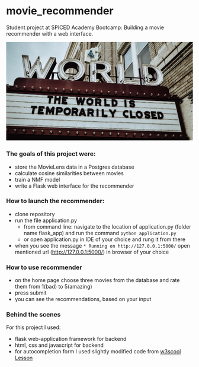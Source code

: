 # movie_recommender
Student project at SPICED Academy Bootcamp: Building a movie recommender with a web interface.

![Berlin cinema](https://github.com/asyaparfenova/movie_recommender/blob/main/images/photo-1585331505473-7586f9cb0854.png?raw=true "Photo Credit: @edwinhooper|unsplash.com")

### The goals of this project were:
- store the MovieLens data in a Postgres database
- calculate cosine similarities between movies
- train a NMF model
- write a Flask web interface for the recommender

### How to launch the recommender:
- clone repository
- run the file application.py
  - from command line: navigate to the location of application.py (folder name flask_app) and run the command ```python application.py```
  - or open application.py in IDE of your choice and rung it from there
- when you see the message ```* Running on http://127.0.0.1:5000/``` open mentioned url (http://127.0.0.1:5000/) in browser of your choice

### How to use recommender
- on the home page choose three movies from the database and rate them from 1(bad) to 5(amazing)
- press submit
- you can see the recommendations, based on your input

### Behind the scenes
For this project I used:
- flask web-application framework for backend
- html, css and javascript for backend
- for autocompletion form I used slightly modified code from [w3scool Lesson](https://www.w3schools.com/howto/howto_js_autocomplete.asp?fbclid=IwAR1FcWSdj9JA7dfCT6pJFAN05ZKD__FJZos3aL5KV6X-jDDE-l_b8k-Wd34)

